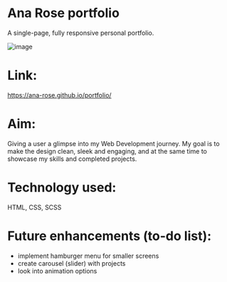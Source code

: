 # Ana Rose portfolio

A single-page, fully responsive personal portfolio.

![image](https://user-images.githubusercontent.com/100544932/159830490-b092dc0e-746b-44a1-b9f2-84d3b65729b4.png)

# Link:
https://ana-rose.github.io/portfolio/

# Aim:
Giving a user a glimpse into my Web Development journey. 
My goal is to make the design clean, sleek and engaging, and at the same time to showcase my skills and completed projects. 

# Technology used:
HTML, CSS, SCSS

# Future enhancements (to-do list):
- implement hamburger menu for smaller screens
- create carousel (slider) with projects
- look into animation options
